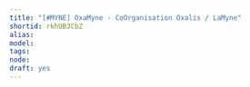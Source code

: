 ```yaml
---
title: "[#MYNE] OxaMyne - CoOrganisation Oxalis / LaMyne"
shortid: rkhUB3CbZ
alias: 
model: 
tags: 
node: 
draft: yes
--- 
```

 